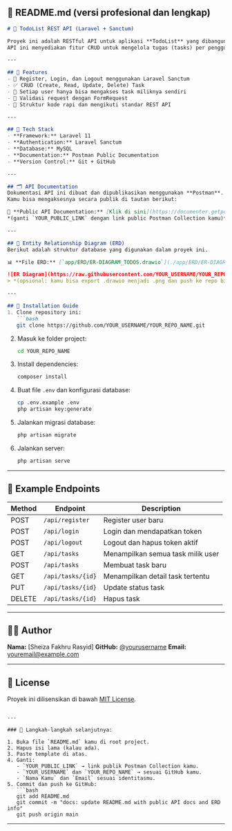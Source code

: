 ## 📘 README.md (versi profesional dan lengkap)

````markdown
# 🧾 TodoList REST API (Laravel + Sanctum)

Proyek ini adalah RESTful API untuk aplikasi **TodoList** yang dibangun menggunakan **Laravel 11** dan **Laravel Sanctum** untuk autentikasi token berbasis Bearer Token.  
API ini menyediakan fitur CRUD untuk mengelola tugas (tasks) per pengguna yang sudah terautentikasi.

---

## 🚀 Features
- 🔐 Register, Login, dan Logout menggunakan Laravel Sanctum
- ✅ CRUD (Create, Read, Update, Delete) Task
- 👤 Setiap user hanya bisa mengakses task miliknya sendiri
- 📄 Validasi request dengan FormRequest
- 🧱 Struktur kode rapi dan mengikuti standar REST API

---

## 🧭 Tech Stack
- **Framework:** Laravel 11
- **Authentication:** Laravel Sanctum
- **Database:** MySQL
- **Documentation:** Postman Public Documentation
- **Version Control:** Git + GitHub

---

## 🗂️ API Documentation
Dokumentasi API ini dibuat dan dipublikasikan menggunakan **Postman**.  
Kamu bisa mengaksesnya secara publik di tautan berikut:

🔗 **Public API Documentation:** [Klik di sini](https://documenter.getpostman.com/view/48833633/2sB3WjxNib)  
*(ganti `YOUR_PUBLIC_LINK` dengan link public Postman Collection kamu)*

---

## 🧱 Entity Relationship Diagram (ERD)
Berikut adalah struktur database yang digunakan dalam proyek ini.

📊 **File ERD:** [`app/ERD/ER-DIAGRAM_TODOS.drawio`](./app/ERD/ER-DIAGRAM_TODOS.drawio)

![ER Diagram](https://raw.githubusercontent.com/YOUR_USERNAME/YOUR_REPO_NAME/main/app/ERD/ER-DIAGRAM_TODOS.png)
> *(opsional: kamu bisa export .drawio menjadi .png dan push ke repo biar bisa tampil seperti ini)*

---

## 🔧 Installation Guide
1. Clone repository ini:
   ```bash
   git clone https://github.com/YOUR_USERNAME/YOUR_REPO_NAME.git
````

2. Masuk ke folder project:

   ```bash
   cd YOUR_REPO_NAME
   ```
3. Install dependencies:

   ```bash
   composer install
   ```
4. Buat file `.env` dan konfigurasi database:

   ```bash
   cp .env.example .env
   php artisan key:generate
   ```
5. Jalankan migrasi database:

   ```bash
   php artisan migrate
   ```
6. Jalankan server:

   ```bash
   php artisan serve
   ```

---

## 🧪 Example Endpoints

| Method | Endpoint          | Description                       |
| ------ | ----------------- | --------------------------------- |
| POST   | `/api/register`   | Register user baru                |
| POST   | `/api/login`      | Login dan mendapatkan token       |
| POST   | `/api/logout`     | Logout dan hapus token aktif      |
| GET    | `/api/tasks`      | Menampilkan semua task milik user |
| POST   | `/api/tasks`      | Membuat task baru                 |
| GET    | `/api/tasks/{id}` | Menampilkan detail task tertentu  |
| PUT    | `/api/tasks/{id}` | Update status task                |
| DELETE | `/api/tasks/{id}` | Hapus task                        |

---

## 🧑‍💻 Author

**Nama:** [Sheiza Fakhru Rasyid]
**GitHub:** [@yourusername](https://github.com/sheiza31)
**Email:** [youremail@example.com](mailto:seizzafr@example.com)

---

## 📜 License

Proyek ini dilisensikan di bawah [MIT License](LICENSE).

````

---

### 🔧 Langkah-langkah selanjutnya:

1. Buka file `README.md` kamu di root project.
2. Hapus isi lama (kalau ada).
3. Paste template di atas.
4. Ganti:
   - `YOUR_PUBLIC_LINK` → link publik Postman Collection kamu.
   - `YOUR_USERNAME` dan `YOUR_REPO_NAME` → sesuai GitHub kamu.
   - `Nama Kamu` dan `Email` sesuai identitasmu.
5. Commit dan push ke GitHub:
   ```bash
   git add README.md
   git commit -m "docs: update README.md with public API docs and ERD info"
   git push origin main
````

---


